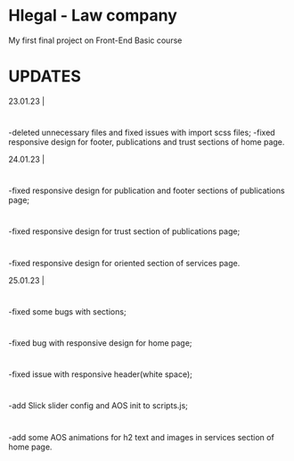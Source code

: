 # Hlegal - Law company
My first final project on Front-End Basic course

# UPDATES
23.01.23 | 
#
-deleted unnecessary files and fixed issues with import scss files;
-fixed responsive design for footer, publications and trust sections of home page.

24.01.23 |
#
-fixed responsive design for publication and footer sections of publications page;
#
-fixed responsive design for trust section of publications page;
#
-fixed responsive design for oriented section of services page.

25.01.23 |
#
-fixed some bugs with sections;
#
-fixed bug with responsive design for home page;
#
-fixed issue with responsive header(white space);
#
-add Slick slider config and AOS init to scripts.js;
#
-add some AOS animations for h2 text and images in services section of home page.
